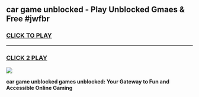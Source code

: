 
## car game unblocked - Play Unblocked Gmaes & Free #jwfbr
<h3>
<a href="https://premium.freeplayer.one?title=car_game_unblocked&ref=03M">CLICK TO PLAY</a></h3>
<hr>

<h3>
<a href="https://premium.freeplayer.one?title=car_game_unblocked&ref=03M">CLICK 2 PLAY</a>
  
</h3>

<a href="https://premium.freeplayer.one?title=car_game_unblocked&ref=03M"><img src="https://clearcache.store/games.png"></a>


**car game unblocked games unblocked: Your Gateway to Fun and Accessible Online Gaming**
